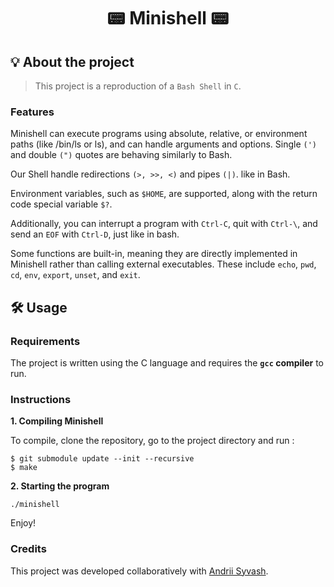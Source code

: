 <h1 align="center">
	📟 Minishell 📟
</h1>

## 💡 About the project

> This project is a reproduction of a ``Bash Shell`` in ``C``.

### Features

Minishell can execute programs using absolute, relative, or environment paths (like /bin/ls or ls), and can handle arguments and options. Single ``(')`` and double ``(")`` quotes are behaving similarly to Bash.

Our Shell handle redirections ``(>, >>, <)`` and pipes ``(|)``. like in Bash.

Environment variables, such as ``$HOME``, are supported, along with the return code special variable ``$?``.

Additionally, you can interrupt a program with ``Ctrl-C``, quit with ``Ctrl-\``, and send an ``EOF`` with ``Ctrl-D``, just like in bash.

Some functions are built-in, meaning they are directly implemented in Minishell rather than calling external executables. These include ``echo``, ``pwd``, ``cd``, ``env``, ``export``, ``unset``, and ``exit``.

## 🛠️ Usage

### Requirements

The project is written using the C language and requires the **`gcc` compiler** to run.

### Instructions

**1. Compiling Minishell**

To compile, clone the repository, go to the project directory and run :

```shell
$ git submodule update --init --recursive
$ make
```
**2. Starting the program**

```shell
./minishell
```
Enjoy!

### Credits

This project was developed collaboratively with [Andrii Syvash](https://github.com/redarling).
